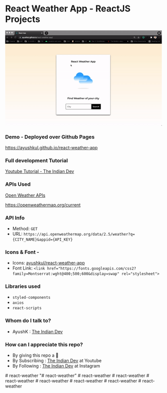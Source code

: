 # React Weather App - ReactJS Projects

![](weather.gif)

### Demo - Deployed over Github Pages 
https://ayushkul.github.io/react-weather-app

### Full development Tutorial 
[Youtube Tutorial - The Indian Dev](https://www.youtube.com/watch?v=_UXycMmVYj0)

### APIs Used
[Open Weather APIs](https://openweathermap.org/)

https://openweathermap.org/current

### API Info
* Method: `GET`
* URL: `https://api.openweathermap.org/data/2.5/weather?q={CITY_NAME}&appid={API_KEY}`

### Icons & Font -
* Icons: [ayushkul/react-weather-app](https://github.com/ayushkul/react-weather-app/tree/master/public/icons)
* Font Link: `<link href="https://fonts.googleapis.com/css2?family=Montserrat:wght@400;500;600&display=swap" rel="stylesheet">`

### Libraries used
* `styled-components`
* `axios`
* `react-scripts`

### Whom do I talk to? ###

* AyushK : [The Indian Dev](https://www.instagram.com/theindiandev)

### How can I appreciate this repo? ###

* By giving this repo a 🌟
* By Subscribing : [The Indian Dev](https://www.youtube.com/channel/UCbaR6YYn5VGXrR5_f-4tNsA) at Youtube
* By Following : [The Indian Dev](https://www.instagram.com/theindiandev) at Instagram

#   r e a c t - w e a t h e r 
 
 "# react-weather" 
#   r e a c t - w e a t h e r 
 
 #   r e a c t - w e a t h e r 
 
 #   r e a c t - w e a t h e r 
 
 #   r e a c t - w e a t h e r 
 
 #   r e a c t - w e a t h e r 
 
 #   r e a c t - w e a t h e r 
 
 #   r e a c t - w e a t h e r 
 
 